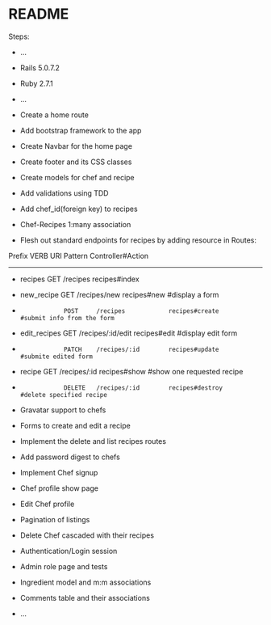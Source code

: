 # README

Steps:

* ...

* Rails 5.0.7.2

* Ruby 2.7.1

* ...

* Create a home route

* Add bootstrap framework to the app

* Create Navbar for the home page

* Create footer and its CSS classes

* Create models for chef and recipe

* Add validations using TDD

* Add chef_id(foreign key) to recipes

* Chef-Recipes 1:many association

* Flesh out standard endpoints for recipes by adding resource in Routes:

Prefix         VERB     URI Pattern         Controller#Action
------         ----     -----------         -----------------
*  recipes        GET      /recipes            recipes#index
*  new_recipe     GET      /recipes/new        recipes#new         #display a form
*                 POST     /recipes            recipes#create      #submit info from the form
*  edit_recipes   GET      /recipes/:id/edit   recipes#edit        #display edit form
*                 PATCH    /recipes/:id        recipes#update      #submite edited form
*  recipe         GET      /recipes/:id        recipes#show        #show one requested recipe
*                 DELETE   /recipes/:id        recipes#destroy     #delete specified recipe

* Gravatar support to chefs

* Forms to create and edit a recipe

* Implement the delete and list recipes routes

* Add password digest to chefs

* Implement Chef signup

* Chef profile show page

* Edit Chef profile

* Pagination of listings

* Delete Chef cascaded with their recipes

* Authentication/Login session

* Admin role page and tests

* Ingredient model and m:m associations

* Comments table and their associations

* ...

